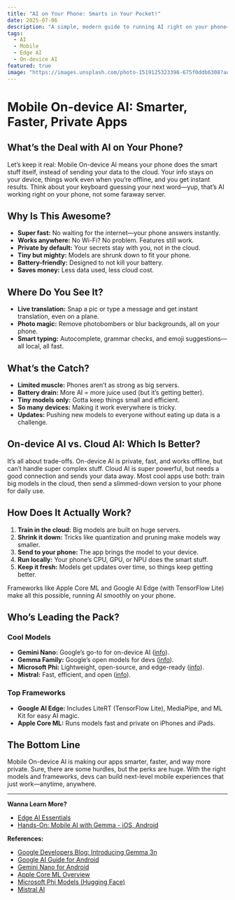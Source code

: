 ```yaml
---
title: "AI on Your Phone: Smarts in Your Pocket!"
date: 2025-07-06
description: "A simple, modern guide to running AI right on your phone—why it matters, how it works, and what’s cool about it."
tags:
  - AI
  - Mobile
  - Edge AI
  - On-device AI
featured: true
image: "https://images.unsplash.com/photo-1519125323398-675f0ddb6308?auto=format&fit=crop&w=800&q=80"
---
```


# Mobile On-device AI: Smarter, Faster, Private Apps

## What’s the Deal with AI on Your Phone?

Let’s keep it real: Mobile On-device AI means your phone does the smart stuff itself, instead of sending your data to the cloud. Your info stays on your device, things work even when you’re offline, and you get instant results. Think about your keyboard guessing your next word—yup, that’s AI working right on your phone, not some faraway server.

## Why Is This Awesome?

- **Super fast:** No waiting for the internet—your phone answers instantly.
- **Works anywhere:** No Wi-Fi? No problem. Features still work.
- **Private by default:** Your secrets stay with you, not in the cloud.
- **Tiny but mighty:** Models are shrunk down to fit your phone.
- **Battery-friendly:** Designed to not kill your battery.
- **Saves money:** Less data used, less cloud cost.

## Where Do You See It?

- **Live translation:** Snap a pic or type a message and get instant translation, even on a plane.
- **Photo magic:** Remove photobombers or blur backgrounds, all on your phone.
- **Smart typing:** Autocomplete, grammar checks, and emoji suggestions—all local, all fast.

## What’s the Catch?

- **Limited muscle:** Phones aren’t as strong as big servers.
- **Battery drain:** More AI = more juice used (but it’s getting better).
- **Tiny models only:** Gotta keep things small and efficient.
- **So many devices:** Making it work everywhere is tricky.
- **Updates:** Pushing new models to everyone without eating up data is a challenge.

## On-device AI vs. Cloud AI: Which Is Better?

It’s all about trade-offs. On-device AI is private, fast, and works offline, but can’t handle super complex stuff. Cloud AI is super powerful, but needs a good connection and sends your data away. Most cool apps use both: train big models in the cloud, then send a slimmed-down version to your phone for daily use.

## How Does It Actually Work?

1. **Train in the cloud:** Big models are built on huge servers.
2. **Shrink it down:** Tricks like quantization and pruning make models way smaller.
3. **Send to your phone:** The app brings the model to your device.
4. **Run locally:** Your phone’s CPU, GPU, or NPU does the smart stuff.
5. **Keep it fresh:** Models get updates over time, so things keep getting better.

Frameworks like Apple Core ML and Google AI Edge (with TensorFlow Lite) make all this possible, running AI smoothly on your phone.

## Who’s Leading the Pack?

### Cool Models
- **Gemini Nano:** Google’s go-to for on-device AI ([info](https://developer.android.com/ai/gemini-nano)).
- **Gemma Family:** Google’s open models for devs ([info](https://ai.google.dev/gemma)).
- **Microsoft Phi:** Lightweight, open-source, and edge-ready ([info](https://azure.microsoft.com/en-us/products/phi)).
- **Mistral:** Fast, efficient, and open ([info](https://mistral.ai/news/)).

### Top Frameworks
- **Google AI Edge:** Includes LiteRT (TensorFlow Lite), MediaPipe, and ML Kit for easy AI magic.
- **Apple Core ML:** Runs models fast and private on iPhones and iPads.

## The Bottom Line

Mobile On-device AI is making our apps smarter, faster, and way more private. Sure, there are some hurdles, but the perks are huge. With the right models and frameworks, devs can build next-level mobile experiences that just work—anytime, anywhere.

---

**Wanna Learn More?**
- [Edge AI Essentials](https://annjose.com/post/edge-ai-essentials/)
- [Hands-On: Mobile AI with Gemma - iOS, Android](https://annjose.com/post/mobile-on-device-ai-hands-on-gemma/)

**References:**
- [Google Developers Blog: Introducing Gemma 3n](https://developers.googleblog.com/en/introducing-gemma-3n/)
- [Google AI Guide for Android](https://developer.android.com/ai/overview)
- [Gemini Nano for Android](https://developer.android.com/ai/gemini-nano)
- [Apple Core ML Overview](https://developer.apple.com/documentation/coreml)
- [Microsoft Phi Models (Hugging Face)](https://huggingface.co/microsoft/phi-2)
- [Mistral AI](https://mistral.ai/)
